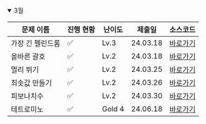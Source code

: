 <details open>
<summary>3월</summary>

| 문제 이름     | 진행 현황            | 난이도    | 제출일      | 소스코드                            |
|-----------| -------------------- |--------|----------|---------------------------------|
| 가장 긴 펠린드롬 | :white_check_mark: | Lv.3   | 24.03.18 | [바로가기](2024_03/POG가장긴팰린드롬.java) |
| 올바른 괄호    | :white_check_mark:   | Lv.2   | 24.03.18 | [바로가기](2024_03/POG올바른괄호.java)   |
| 멀리 뛰기     | :white_check_mark:   | Lv.2   | 24.03.25 | [바로가기](2024_03/POG_멀리뛰기.java)   |
| 최솟값 만들기   | :white_check_mark:   | Lv.2   | 24.03.26 | [바로가기](2024_03/POG최솟값만들기.java)  |
| 피보나치수     | :white_check_mark:   | Lv.2   | 24.03.30 | [바로가기](2024_03/POG_피보나치수.java)  |
| 테트로미노     | :white_check_mark:   | Gold 4 | 24.06.18 | [바로가기](2024_06/BOJ_테트로미노.java)  |

</details>

<!-- :white_large_square: :white_check_mark: -->
